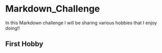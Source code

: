 # Markdown_Challenge

In this Markdown challenge I will be sharing various hobbies that I enjoy doing!!

## First Hobby
